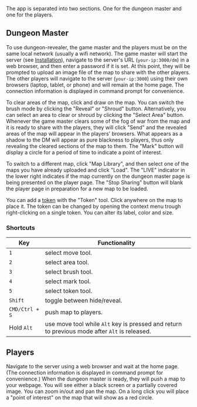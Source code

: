 The app is separated into two sections. One for the dungeon master and one for the players.

## Dungeon Master

To use dungeon-revealer, the game master and the players must be on the same local network (usually a wifi network). The game master will start the server (see [Installation](https://github.com/maxb2/dungeon-revealer/wiki/Install)), navigate to the server's URL (`your-ip:3000/dm`) in a web browser, and then enter a password if it is set. At this point, they will be prompted to upload an image file of the map to share with the other players. The other players will navigate to the server (`your-ip:3000`) using their own browsers (laptop, tablet, or phone) and will remain at the home page. The connection information is displayed in command prompt for convenience.

To clear areas of the map, click and draw on the map. You can switch the brush mode by clicking the "Reveal" or "Shroud" button. Alternatively, you can select an area to clear or shroud by clicking the "Select Area" button. Whenever the game master clears some of the fog of war from the map and it is ready to share with the players, they will click "Send" and the revealed areas of the map will appear in the players' browsers. What appears as a shadow to the DM will appear as pure blackness to players, thus only revealing the cleared sections of the map to them. The "Mark" button will display a circle for a period of time to indicate a point of interest.

To switch to a different map, click "Map Library", and then select one of the maps you have already uploaded and click "Load". The "LIVE" indicator in the lower right indicates if the map currently on the dungeon master page is being presented on the player page. The "Stop Sharing" button will blank the player page in preparation for a new map to be loaded.

You can add a [token](https://github.com/maxb2/dungeon-revealer/wiki/Tokens) with the "Token" tool. Click anywhere on the map to place it. The token can be changed by opening the context menu trough right-clicking on a single token. You can alter its label, color and size.

### Shortcuts

| Key            | Functionality                                                                                 |
| -------------- | --------------------------------------------------------------------------------------------- |
| `1`            | select move tool.                                                                             |
| `2`            | select area tool.                                                                             |
| `3`            | select brush tool.                                                                            |
| `4`            | select mark tool.                                                                             |
| `5`            | select token tool.                                                                            |
| `Shift`        | toggle between hide/reveal.                                                                   |
| `CMD/Ctrl + S` | push map to players.                                                                          |
| Hold `Alt`     | use move tool while `Alt` key is pressed and return to previous mode after `Alt` is released. |

## Players

Navigate to the server using a web browser and wait at the home page. (The connection information is displayed in command prompt for convenience.) When the dungeon master is ready, they will push a map to your webpage. You will see either a black screen or a partially covered image. You can zoom in/out and pan the map. On a long click you will place a "point of interest" on the map that will show as a red circle.